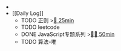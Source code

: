 -
- [[Daily Log]]
	- TODO 正则 >[🍅 25min](#agenda-pomo://?t=f-1686568219125-1500)
	- TODO leetcode
	- DONE JavaScript专题系列 >[🍅🍅 50min](#agenda-pomo://?t=f-1686299675841-1500%2Cf-1686558937956-1500)
	- TODO 算法-堆